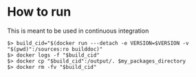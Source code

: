 How to run
==========

This is meant to be used in continuous integration

    $> build_cid="$(docker run ---detach -e VERSION=$VERSION -v "$(pwd)":/sources:ro builddoc)"
    $> docker logs -f "$build_cid"
    $> docker cp "$build_cid":/output/. $my_packages_directory
    $> docker rm -fv "$build_cid"
